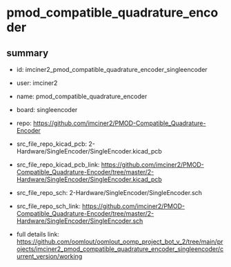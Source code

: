 # pmod_compatible_quadrature_encoder
 
## summary 
* id: imciner2_pmod_compatible_quadrature_encoder_singleencoder
* user: imciner2
* name: pmod_compatible_quadrature_encoder
* board: singleencoder
* repo: https://github.com/imciner2/PMOD-Compatible_Quadrature-Encoder
* src_file_repo_kicad_pcb: 2-Hardware/SingleEncoder/SingleEncoder.kicad_pcb
* src_file_repo_kicad_pcb_link: https://github.com/imciner2/PMOD-Compatible_Quadrature-Encoder/tree/master/2-Hardware/SingleEncoder/SingleEncoder.kicad_pcb


* src_file_repo_sch: 2-Hardware/SingleEncoder/SingleEncoder.sch
* src_file_repo_sch_link: https://github.com/imciner2/PMOD-Compatible_Quadrature-Encoder/tree/master/2-Hardware/SingleEncoder/SingleEncoder.sch
* full details link: https://github.com/oomlout/oomlout_oomp_project_bot_v_2/tree/main/projects/imciner2_pmod_compatible_quadrature_encoder_singleencoder/current_version/working  






